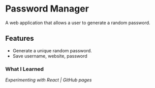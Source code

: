 # Password Manager
A web application that allows a user to generate a random password.

## Features
* Generate a unique random password.
* Save username, website, password

### What I Learned
*Experimenting with React | GitHub pages*
